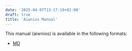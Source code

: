 ```yaml
---
date: '2025-04-07T13:17:19+02:00'
draft: true
title: 'Aiwnios Manual'
---
```



This manual (aiwnios) is available in the following formats:

- [MD](/note/2025/04/07/aiwnios-devman/)
